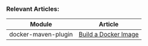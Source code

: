 ### Relevant Articles: 

Module | Article
--|--
docker-maven-plugin | [Build a Docker Image](https://github.com/docker/labs/blob/master/developer-tools/java/chapters/ch03-build-image.adoc)